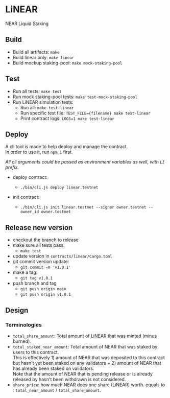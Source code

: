 # LiNEAR
NEAR Liquid Staking

## Build
- Build all artifacts: `make`
- Build linear only: `make linear`
- Build mockup staking-pool: `make mock-staking-pool`

## Test
- Run all tests: `make test`
- Run mock staking-pool tests: `make test-mock-staking-pool`
- Run LiNEAR simulation tests:
  - Run all: `make test-linear`
  - Run specific test file: `TEST_FILE={filename} make test-linear`
  - Print contract logs: `LOGS=1 make test-linear`

## Deploy
A cli tool is made to help deploy and manage the contract.     
In order to use it, run `npm i` first.        

*All cli arguments could be passed as environment variables as well, with `LI` prefix.*     

- deploy contract:
  - `./bin/cli.js deploy linear.testnet`

- init contract:
  - `./bin/cli.js init linear.testnet --signer owner.testnet --owner_id owner.testnet`

## Release new version
- checkout the branch to release
- make sure all tests pass:
  - `make test`
- update version in `contracts/linear/Cargo.toml`
- git commit version update:
  -  `git commit -m 'v1.0.1'`
- make a tag:
  - `git tag v1.0.1`
- push branch and tag
  - `git push origin main`
  - `git push origin v1.0.1`

## Design

### Terminologies
- `total_share_amount`: Total amount of LiNEAR that was minted (minus burned).
- `total_staked_near_amount`: Total amount of NEAR that was staked by users to this contract.     
  This is effectively 1) amount of NEAR that was deposited to this contract but hasn't yet been staked on any validators + 2) amount of NEAR that has already been staked on validators.    
  Note that the amount of NEAR that is pending release or is already released by hasn't been withdrawn is not considered.
- `share_price`: how much NEAR does one share (LiNEAR) worth. equals to : `total_near_amount` / `total_share_amount`.
